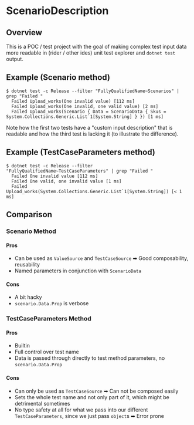 ﻿# ScenarioDescription

## Overview

This is a POC / test project with the goal of making complex test input data more readable in (rider / other ides) unit test explorer and `dotnet test` output.

## Example (Scenario method)

```console
$ dotnet test -c Release --filter "FullyQualifiedName~Scenarios" | grep "Failed "
  Failed Upload_works(One invalid value) [112 ms]
  Failed Upload_works(One invalid, one valid value) [2 ms]
  Failed Upload_works(Scenario { Data = ScenarioData { Skus = System.Collections.Generic.List`1[System.String] } }) [1 ms]
```

Note how the first two tests have a "custom input description" that is readable and how the third test is lacking it (to illustrate the difference).

## Example (TestCaseParameters method)

```console
$ dotnet test -c Release --filter "FullyQualifiedName~TestCaseParameters" | grep "Failed "
  Failed One invalid value [112 ms]
  Failed One valid, one invalid value [1 ms]
  Failed Upload_works(System.Collections.Generic.List`1[System.String]) [< 1 ms]
```

## Comparison

### Scenario Method

#### Pros

* Can be used as `ValueSource` and `TestCaseSource` ➡ Good composability, reusability
* Named parameters in conjunction with `ScenarioData`

#### Cons

* A bit hacky
* `scenario.Data.Prop` is verbose

### TestCaseParameters Method

#### Pros

* Builtin
* Full control over test name
* Data is passed through directly to test method parameters, no `scenario.Data.Prop`

#### Cons

* Can only be used as `TestCaseSource` ➡ Can not be composed easily
* Sets the whole test name and not only part of it, which might be detrimental sometimes
* No type safety at all for what we pass into our different `TestCaseParameters`, since we just pass `object`s ➡ Error prone
